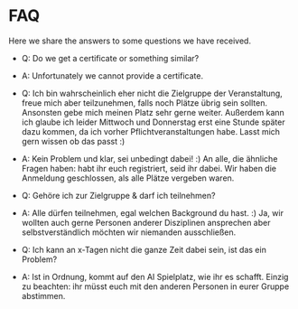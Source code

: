 # FAQ
Here we share the answers to some questions we have received.


 - Q:  Do we get a certificate or something similar?
  - A: Unfortunately we cannot provide a certificate.

 - Q: Ich bin wahrscheinlich eher nicht die Zielgruppe der Veranstaltung, freue mich aber teilzunehmen, falls noch Plätze übrig sein sollten. Ansonsten gebe mich meinen Platz sehr gerne weiter. Außerdem kann ich glaube ich leider Mittwoch und Donnerstag erst eine Stunde später dazu kommen, da ich vorher Pflichtveranstaltungen habe.
Lasst mich gern wissen ob das passt :)
  - A: Kein Problem und klar, sei unbedingt dabei! :) An alle, die ähnliche Fragen haben: habt ihr euch registriert, seid ihr dabei. Wir haben die Anmeldung geschlossen, als alle Plätze vergeben waren. 

 - Q: Gehöre ich zur Zielgruppe & darf ich teilnehmen?
  - A: Alle dürfen teilnehmen, egal welchen Background du hast. :) Ja, wir wollten auch gerne Personen anderer Disziplinen ansprechen aber selbstverständlich möchten wir niemanden ausschließen.

 - Q: Ich kann an x-Tagen nicht die ganze Zeit dabei sein, ist das ein Problem?
  - A: Ist in Ordnung, kommt auf den AI Spielplatz, wie ihr es schafft. Einzig zu beachten: ihr müsst euch mit den anderen Personen in eurer Gruppe abstimmen. 
